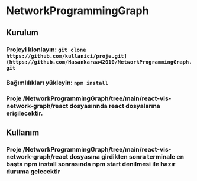 # NetworkProgrammingGraph

## Kurulum

### Projeyi klonlayın: `git clone https://github.com/kullanici/proje.git](https://github.com/Hasankaraa42010/NetworkProgrammingGraph.git`
### Bağımlılıkları yükleyin: `npm install`
### Proje /NetworkProgrammingGraph/tree/main/react-vis-network-graph/react dosyasınnda react dosyalarına erişilecektir.

## Kullanım
### Proje /NetworkProgrammingGraph/tree/main/react-vis-network-graph/react dosyasına girdikten sonra terminale en başta npm install sonrasında npm start denilmesi ile hazır duruma gelecektir
 

